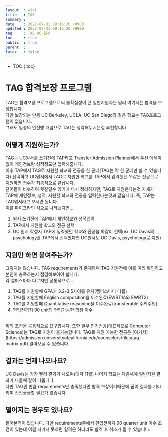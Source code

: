 ```yaml
---
layout  : wiki
title   : TAG
summary : 
date    : 2022-07-31 09:16:20 +0900
updated : 2022-07-31 09:16:20 +0900
tag     : TAG UC 원서
toc     : true
public  : true
parent  : 
latex   : false
---
```

* TOC
{:toc}

# TAG 합격보장 프로그램
TAG는 합격보장 프로그램으로써 불확실성이 큰 일반지원과는 달리 여기서는 합격을 보장합니다.  
다만 보장되는 만큼 UC Berkeley, UCLA, UC San Diego와 같은 학교는 TAG프로그램이 없습니다.  
그래도 일종의 안전빵 개념으로 TAG는 생각해두시는걸 추천합니다.  


## 어떻게 지원하는가?
TAG는 UC원서를 쓰기전에 TAP라고 [Transfer Admission Planner](https://uctap.universityofcalifornia.edu/students/)에서 우선 에세이 없이 개인정보랑 성적정도만 입력해줍니다.  
이후 TAP에서 TAG로 지원할 학교와 전공을 한 군데(TAG는 딱 한 군데만 쓸 수 있습니다) 선택하고 UC원서에서 TAG로 지원한 학교를 TAP에서 입력했던 똑같은 전공으로 지원하면 접수가 최종적으로 끝납니다.  
단어들이 비슷하여 헷갈릴수 있기에 다시 정리하자면, TAG로 지원한다는것 자체가 TAP에 개인정보, 성적, 지원할 학교와 전공을 입력한다는것과 같습니다. 즉, TAP는 TAG원서라고 보시면 됩니다.  
이를 파이프라인 식으로 나타낸다면...  
1. 원서 쓰기전에 TAP에서 개인정보와 성적입력
2. TAP에서 지원할 학교와 전공 선택
3. UC 원서 작성시 TAP에 입력했던 학교와 전공을 똑같이 선택(ex: UC Davis의 psychology를 TAP에서 선택했다면 UC원서도 UC Davis, psychology로 지원)  

## 지원만 하면 붙여주는가?
그렇지는 않습니다. TAG requirements가 존재하며 TAG 지원전에 이를 미리 확인하고 본인이 충족하는지 점검해보아야 합니다.  
각 캠퍼스마다 다르지만 공통적으로... 
1. TAG를 지원할때 GPA가 3.2-3.5사이를 유지(캠퍼스마다 다름)
2. TAG를 지원할때 English composition을 이수완료(EWRT1A와 EWRT2)
3. TAG를 지원할때 Quantitative reasoning을 이수완료(transferable 수학수업)
4. 편입전까지 90 unit의 편입가능한 학점 이수  
<br/>
위의 조건을 공통적으로 요구합니다.  
또한 일부 인기전공(대표적으로 Computer Science)는 TAG로 지원이 불가능합니다. TAG로 지원 가능한 전공은 [여기서](https://admission.universityofcalifornia.edu/counselors/files/tag-matrix.pdf) 알아보실 수 있습니다.  

## 결과는 언제 나오나요?
UC Davis는 가장 빨리 결과가 나오며(대략 11월) 나머지 학교는 다음해에 일반지원 결과가 나올때 같이 나옵니다.  
다만 TAG인 만큼 requirements만 충족했다면 합격 보장이기때문에 굳이 결과를 기다리며 전전긍긍할 필요가 없습니다.  

## 떨어지는 경우도 있나요?
들어본적이 없습니다. 다만 requirements중에서 편입전까지 90 quarter unit 이수 조건이 있는데 이걸 지키지 못하면 합격은 하더라도 합격 후 취소가 될 수 있습니다.  

